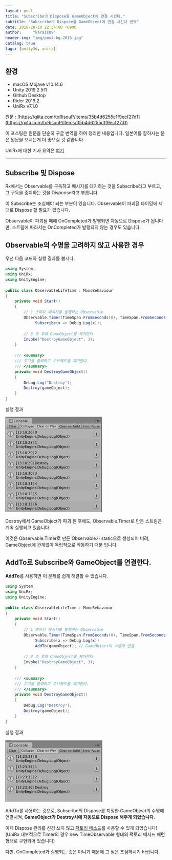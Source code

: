 ```yaml
---
layout: post
title: "Subscribe의 Dispose를 GameObject에 연결 시킨다."
subtitle: "Subscribe의 Dispose를 GameObject에 연결 시킨다 번역"
date: 2019-10-10 22:34:00 +0900
author:     "karais89"
header-img: "img/post-bg-2015.jpg"
catalog: true
tags: [unity3d, unirx]
---
```



## 환경

- macOS Mojave v10.14.6
- Unity 2019.2.5f1
- Github Desktop
- Rider 2019.2
- UniRx v7.1.0

원문 : [https://qiita.com/toRisouP/items/35b4d6255c1f9ecf27d1](https://qiita.com/toRisouP/items/35b4d6255c1f9ecf27d1)

이 포스팅은 원문을 단순히 구글 번역을 하여 정리한 내용입니다. 일본어를 잘하시는 분은 원문을 보시는게 더 좋으실 것 같습니다. 

UniRx에 대한 기사 요약은 [여기](https://qiita.com/toRisouP/items/48b9fa25df64d3c6a392)

---

## Subscribe 및 Dispose

Rx에서는 Observable를 구독하고 메시지를 대기하는 것을 Subscribe라고 부르고, 그 구독을 중지하는 것을 Disponse라고 부릅니다.

이 Subscribe는 조심해야 되는 부분이 있습니다. Observable이 파괴된 타이밍에 제대로 Dispose 할 필요가 있습니다. 

Observable이 파괴될 때에 OnCompleted가 발행되면 자동으로 Dispose가 됩니다만, 스트림에 따라서는 OnCompleted가 발행되지 않는 경우도 있습니다.

## Observable의 수명을 고려하지 않고 사용한 경우

우선 다음 코드와 실행 결과를 봅시다.
```csharp
using System;
using UniRx;
using UnityEngine;

public class ObservableLifeTime : MonoBehaviour
{
    private void Start()
    {
        // 1 초마다 메시지를 발행하는 Observable
        Observable.Timer(TimeSpan.FromSeconds(0), TimeSpan.FromSeconds(1))
            .Subscribe(x => Debug.Log(x));
        
        // 3 초 후에 GameObject를 제거한다
        Invoke("DestroyGameObject", 3);
    }

    /// <summary>
    /// 로그를 출력하고 오브젝트를 제거한다.
    /// </summary>
    private void DestroyGameObject()
    {
        Debug.Log("Destroy");
        Destroy(gameObject);
    }
}
```
실행 결과

![](/img/in-post/unity3d/2019-10-10-1.png)

Destroy에서 GameObject가 파괴 된 후에도, Observable.Timer로 만든 스트림은 계속 실행되고 있습니다. 

이것은 Observable.Timer로 만든 Observable가 static으로 생성되어 버려, GameObject에 관계없이 독립적으로 작동하기 때문 입니다.

## AddTo로 Subscribe와 GameObject를 연결한다.

**AddTo**를 사용하면 이 문제를 쉽게 해결할 수 있습니다.
```csharp
using System;
using UniRx;
using UnityEngine;

public class ObservableLifeTime : MonoBehaviour
{
    private void Start()
    {
        // 1 초마다 메시지를 발행하는 Observable
        Observable.Timer(TimeSpan.FromSeconds(0), TimeSpan.FromSeconds(1))
            .Subscribe(x => Debug.Log(x))
            .AddTo(gameObject); // GameObject의 수명과 연결.

        // 3 초 후에 GameObject를 제거한다
        Invoke("DestroyGameObject", 3);
    }

    /// <summary>
    /// 로그를 출력하고 오브젝트를 제거한다.
    /// </summary>
    private void DestroyGameObject()
    {
        Debug.Log("Destroy");
        Destroy(gameObject);
    }
}
```
실행 결과

![](/img/in-post/unity3d/2019-10-10-2.png)

AddTo를 사용하는 것으로, Subscribe의 Dispose를 지정한 GameObject의 수명에 연결시켜, **GameObject가 Destroy시에 자동으로 Dispose 해주게 되었습니다.**

이제 Dispose 관리를 신경 쓰지 않고 [팩토리 메소드](https://ko.wikipedia.org/wiki/%ED%8C%A9%ED%86%A0%EB%A6%AC_%EB%A9%94%EC%84%9C%EB%93%9C_%ED%8C%A8%ED%84%B4)를 사용할 수 있게 되었습니다! (UniRx 내부적으로 Timer의 경우 new TimeObservable 형태의 팩토리 메서드 패턴 형태로 구현되어 있습니다)

다만, OnCompleted가 실행되는 것은 아니기 때문에 그 점은 조심하시기 바랍니다.